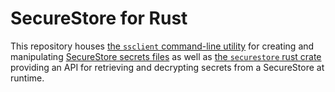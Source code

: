 # SecureStore for Rust

This repository houses [the `ssclient` command-line utility](./ssclient/) for creating and
manipulating [SecureStore secrets
files](http://neosmart.net/blog/2020/securestore-open-secrets-format/) as well as [the `securestore`
rust crate](./securestore/) providing an API for retrieving and decrypting secrets from a
SecureStore at runtime.
